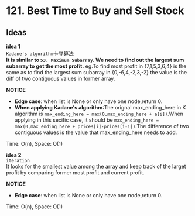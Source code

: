 # 121. Best Time to Buy and Sell Stock     

## Ideas  
**idea 1**   
`Kadane's algorithm`卡登算法    
**It is similar to `53. Maximum Subarray`. We need to find out the largest sum subarray to get the most profit.** 
eg.To find most profit in {7,1,5,3,6,4} is the same as to find the largest sum subarray in {0,-6,4,-2,3,-2} the value is the diff of two contiguous values in former array.      
     

**NOTICE**      
* **Edge case**: when list is None or only have one node,return 0.     
* **When applying Kadane's algorithm**:The orignal max_ending_here in K algorithm is `max_ending_here = max(0,max_ending_here + a[i])`.When applying in this secific case, it should be `max_ending_here = max(0,max_ending_here + prices[i]-prices[i-1])`.The difference of two contiguous values is the value that max_ending_here needs to add.      

Time: O(n), Space: O(1)   


**idea 2**   
`iteration`       
It looks for the smallest value among the array and keep track of the larget profit by comparing former most profit and current profit.     
      

**NOTICE**      
* **Edge case**: when list is None or only have one node,return 0.     
      

Time: O(n), Space: O(1) 


